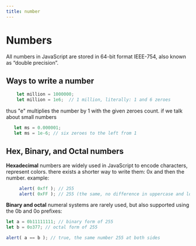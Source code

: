 ```yaml
---
title: number
---
```


# Numbers
 All numbers in JavaScript are stored in 64-bit format IEEE-754, also known as “double precision”.
 
## Ways to write a number
```javascript 
    let million = 1000000;
    let million = 1e6;  // 1 million, literally: 1 and 6 zeroes
```
thus "e" multiplies the number by 1 with the given zeroes count.
if we talk about small numbers
```javascript
   let ms = 0.000001;
   let ms = 1e-6; // six zeroes to the left from 1
```

## Hex, Binary, and Octal numbers
**Hexadecimal** numbers are widely used in JavaScript to encode characters, represent colors. 
     there exists a shorter way to write them: 0x and then the number.
example:
```javascript
     alert( 0xff ); // 255
     alert( 0xFF ); // 255 (the same, no difference in uppercase and lowercase)
```   
**Binary and octal** numeral systems are rarely used, but also supported using the 0b and 0o prefixes:
```javascript
let a = 0b11111111; // binary form of 255
let b = 0o377; // octal form of 255

alert( a == b ); // true, the same number 255 at both sides
```
